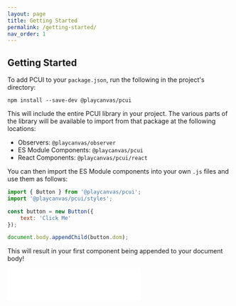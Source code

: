 ```yaml
---
layout: page
title: Getting Started
permalink: /getting-started/
nav_order: 1
---
```


## Getting Started

To add PCUI to your `package.json`, run the following in the project's directory:

```
npm install --save-dev @playcanvas/pcui
```

This will include the entire PCUI library in your project. The various parts of the library will be available to import from that package at the following locations:

- Observers: `@playcanvas/observer`
- ES Module Components: `@playcanvas/pcui`
- React Components: `@playcanvas/pcui/react`

You can then import the ES Module components into your own `.js` files and use them as follows:

```javascript
import { Button } from '@playcanvas/pcui';
import '@playcanvas/pcui/styles';

const button = new Button({
    text: 'Click Me'
});

document.body.appendChild(button.dom);
```

This will result in your first component being appended to your document body!

<div class="highlighter-rouge example-background">
    <iframe src="../storybook/iframe?id=components-button--text&viewMode=story" style="border: none;" height="72px"></iframe>
</div>
